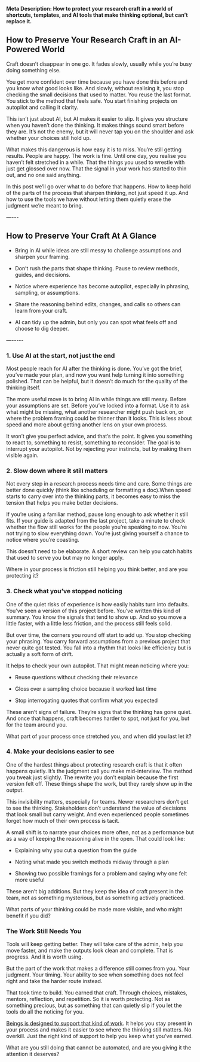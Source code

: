 __Meta Description: How to protect your research craft in a world of shortcuts, templates, and AI tools that make thinking optional, but can’t replace it\.__

## <a id="_ykm805tlp6ws"></a>__How to Preserve Your Research Craft in an AI\-Powered World__

Craft doesn’t disappear in one go\. It fades slowly, usually while you’re busy doing something else\.

You get more confident over time because you have done this before and you know what good looks like\. And slowly, without realising it, you stop checking the small decisions that used to matter\. You reuse the last format\. You stick to the method that feels safe\. You start finishing projects on autopilot and calling it clarity\.

This isn’t just about AI, but AI makes it easier to slip\. It gives you structure when you haven’t done the thinking\. It makes things sound smart before they are\. It’s not the enemy, but it will never tap you on the shoulder and ask whether your choices still hold up\.

What makes this dangerous is how easy it is to miss\. You’re still getting results\. People are happy\. The work is fine\. Until one day, you realise you haven’t felt stretched in a while\. That the things you used to wrestle with just get glossed over now\. That the signal in your work has started to thin out, and no one said anything\.

In this post we’ll go over what to do before that happens\. How to keep hold of the parts of the process that sharpen thinking, not just speed it up\. And how to use the tools we have without letting them quietly erase the judgment we’re meant to bring\.

—\-\-\-

## <a id="_209bz6se8s7n"></a>__How to Preserve Your Craft At A Glance__

- Bring in AI while ideas are still messy to challenge assumptions and sharpen your framing\.  

- Don’t rush the parts that shape thinking\. Pause to review methods, guides, and decisions\.  

- Notice where experience has become autopilot, especially in phrasing, sampling, or assumptions\.  

- Share the reasoning behind edits, changes, and calls so others can learn from your craft\.  

- AI can tidy up the admin, but only you can spot what feels off and choose to dig deeper\.

—\-\-\-\-\-

### <a id="_gx0zwr5p39cg"></a>__1\. Use AI at the start, not just the end__

Most people reach for AI after the thinking is done\. You’ve got the brief, you’ve made your plan, and now you want help turning it into something polished\. That can be helpful, but it doesn’t do much for the quality of the thinking itself\.

The more useful move is to bring AI in while things are still messy\. Before your assumptions are set\. Before you’ve locked into a format\. Use it to ask what might be missing, what another researcher might push back on, or where the problem framing could be thinner than it looks\. This is less about speed and more about getting another lens on your own process\.

It won’t give you perfect advice, and that’s the point\. It gives you something to react to, something to resist, something to reconsider\. The goal is to interrupt your autopilot\. Not by rejecting your instincts, but by making them visible again\.

### <a id="_yaisdk9a27gu"></a>__2\. Slow down where it still matters__

Not every step in a research process needs time and care\. Some things are better done quickly \(think like scheduling or formatting a doc\)\.When speed starts to carry over into the thinking parts, it becomes easy to miss the tension that helps you make better decisions\.

If you’re using a familiar method, pause long enough to ask whether it still fits\. If your guide is adapted from the last project, take a minute to check whether the flow still works for the people you’re speaking to now\. You’re not trying to slow everything down\. You’re just giving yourself a chance to notice where you’re coasting\.

This doesn’t need to be elaborate\. A short review can help you catch habits that used to serve you but may no longer apply\.

Where in your process is friction still helping you think better, and are you protecting it?

### <a id="_l0rsk5fszfcs"></a>__3\. Check what you’ve stopped noticing__

One of the quiet risks of experience is how easily habits turn into defaults\. You’ve seen a version of this project before\. You’ve written this kind of summary\. You know the signals that tend to show up\. And so you move a little faster, with a little less friction, and the process still feels solid\.

But over time, the corners you round off start to add up\. You stop checking your phrasing\. You carry forward assumptions from a previous project that never quite got tested\. You fall into a rhythm that looks like efficiency but is actually a soft form of drift\.

It helps to check your own autopilot\. That might mean noticing where you:

- Reuse questions without checking their relevance  

- Gloss over a sampling choice because it worked last time  

- Stop interrogating quotes that confirm what you expected  


These aren’t signs of failure\. They’re signs that the thinking has gone quiet\. And once that happens, craft becomes harder to spot, not just for you, but for the team around you\.

What part of your process once stretched you, and when did you last let it?

### <a id="_8m541tiw0ykc"></a>__4\. Make your decisions easier to see__

One of the hardest things about protecting research craft is that it often happens quietly\. It’s the judgment call you make mid\-interview\. The method you tweak just slightly\. The rewrite you don’t explain because the first version felt off\. These things shape the work, but they rarely show up in the output\.

This invisibility matters, especially for teams\. Newer researchers don’t get to see the thinking\. Stakeholders don’t understand the value of decisions that look small but carry weight\. And even experienced people sometimes forget how much of their own process is tacit\.

A small shift is to narrate your choices more often, not as a performance but as a way of keeping the reasoning alive in the open\. That could look like:

- Explaining why you cut a question from the guide  

- Noting what made you switch methods midway through a plan  

- Showing two possible framings for a problem and saying why one felt more useful  


These aren’t big additions\. But they keep the idea of craft present in the team, not as something mysterious, but as something actively practiced\.

What parts of your thinking could be made more visible, and who might benefit if you did?

### <a id="_mz4wb95hh2xh"></a>__The Work Still Needs You__

Tools will keep getting better\. They will take care of the admin, help you move faster, and make the outputs look clean and complete\. That is progress\. And it is worth using\.

But the part of the work that makes a difference still comes from you\. Your judgment\. Your timing\. Your ability to see when something does not feel right and take the harder route instead\.

That took time to build\. You earned that craft\. Through choices, mistakes, mentors, reflection, and repetition\. So it is worth protecting\. Not as something precious, but as something that can quietly slip if you let the tools do all the noticing for you\.

[Beings is designed to support that kind of work](https://app.beings.com/)\. It helps you stay present in your process and makes it easier to see where the thinking still matters\. No overkill\. Just the right kind of support to help you keep what you’ve earned\.

What are you still doing that cannot be automated, and are you giving it the attention it deserves?

